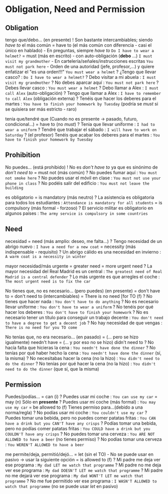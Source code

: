 # Obligation, Need and Permission

## Obligation

tengo que/debo... (en presente)
    ! Son bastante intercambiables; siendo _have to_ el más común
    = have to (el más común con diferencia - casi el único en hablado)
        - En preguntas, siempre _have to_ `Do I have to wear a helmet?`
    = must (más en escrito)
        - con auto-obligación (**debo** ...) `I must visit my grandmother`
        - En cartelería/señales/instrucciones escritas `You must not park here`
        - Orden de una autoridad (jefe, profesor,...) y quiere enfatizar el "es una orden!!!" `You must wear a helmet`
    ? ¿Tengo que llevar casco? : `Do I have to wear a helmet?`
    ? Debo visitar a mi abuela : `I must visit my grandmother`
    ? No debes aparcar aquí : `You must not park here`
    ? Debes llevar casco : `You must wear a helmet`
    ? Debo llamar a Alex : `I must call Alex` (auto-obligación)
    ? Tengo que llamar a Alex : `I have to remember to call Alex` (obligación externa)
    ? Tenéis que hacer los deberes para el martes : `You have to finish your homework by Tuesday` (podría se _must_ si se quisiera ser más estricto - raro)

tenia que/tendré que (Cuando no es presente -> pasado, futuro, condicional...)
    = have to (no _must_)
    ? Tenia que llevar uniforme : `I had to wear a uniform`
    ? Tendré que trabajar el sábado : `I will have to work on Saturday`
    ? (el profesor) Tenéis que acabar los deberes para el martes : `You have to finish your homework by Tuesday`


## Prohibition


No puedes... (está prohibido)
    ! No es _don't have to_ ya que es sinónimo de _don't need to_
    = must not (más común)
    ? No puedes fumar aquí : `You must not smoke here`
    ? No puedes usar el móvil en clase : `You must not use your phone in class`
    ? No podéis salir del edificio : `You must not leave the building`

es obligatorio
    = is mandatory (más neutro)
    ? La asistencia es obligatoria para todos los estudiantes : `Attendance is mandatory for all students`
    = is compulsory (más formal - forzoso)
    ? El servicio militar es obligatorio en algunos países : `The army service is compulsory in some countries`


## Need

necesidad
    = need (más amplio: deseo, me falta...)
    ? Tengo necesidad de un abrigo nuevo : `I have a need for a new coat`
    = necessity (más indispensable - requisito)
    ? Un abrigo cálido es una necesidad en invierno : `A warm coat is a necessity in winter`

mayor necesidad/más urgente
    = greater need
    = more urgent need
    ? La mayor necesidad del Real Madrid es un central : `The greatest need of Real Madrid is a central defender`
    ? Lo más urgente es que arregles el coche : `The most urgent need is to fix the car`

No tienes que, no es necesario... (pero puedes) (en presente)
    = don't have to
    = don't need to (intercambiables)
    = There is no need [for <sbody> TO <base> (f)
    ? No tienes que hacer nada : `You don't have to do anything`
    ? No es necesario llevar uniforme : `You don't have to wear a uniform`
    ? No tenéis por qué hacer los deberes : `You don't have to finish your homework`
    ? No es necesario tener un título para conseguir un trabajo decente : `You don't need to have a degree to get a decent job`
    ? No hay necesidad de que vengas : `There is no need for you TO come`

No tenías que, no era necesario... (en pasado)
    = (... pero se hizo igualmente) needn't have <done>
    = (... y por eso no se hizo) didn't need to <base>
    ? No hacía falta que hicieras la cena : `You needn't have done the dinner`
    ? No tenías por qué haber hecho la cena : `You needn't have done the dinner` (sí, la misma)
    ? No necesitabas hacer la cena (no la hizo) : `You didn't need to do the dinner`
    ? No tenías por qué hacer la cena (no la hizo) : `You didn't need to do the dinner` (que sí, que la misma)

## Permission

Puedes/podías...
    = can (i)
    ? Puedes usar mi coche : `You can use my car`
    = may (n) Sólo en **presente**
    ? Puedes usar mi coche (más formal) : `You may use my car`
    = be allowed to (f) Tienes permiso para...(debido a una norma/regla)
    ? No podías usar mi coche : `You couldn't use my car`
    ? Puedes tomar una bebida, pero no puedes comer patatas fritas : `You CAN have a drink but you CAN'T have any crisps`
    ? Podías tomar una bebida, pero no podías comer patatas fritas : `You COULD have a drink but you COULDN'T have any crisps`
    ? No puedes tomar una cerveza : `You ARE NOT ALLOWED to have a beer` (no tienes permiso)
    ? No podías tomar una cerveza : `You WEREN'T ALLOWED to have a beer`

me permite/deja, permitió/dejó...
    = let <sbody> <base> (sin el TO)
        - No se puede usar en pasivo -> usar la siguiente opción
    = is allowed to (f)
    ? Mi padre me deja ver ese programa : `My dad LET me watch that programme`
    ? Mi padre no me deja ver ese programa : `My dad DOESN'T LET me watch that programme`
    ? Mi padre no me dejará ver ese programa : `My dad WONT'T LET me watch that programme`
    ? No me fue permitido ver ese programa : `I WASN'T ALLOWED to watch that programme` (no se puede usar _let_ en pasivo)
